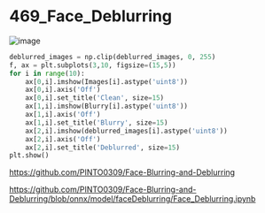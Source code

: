 # 469_Face_Deblurring

![image](https://github.com/user-attachments/assets/f28a1a1b-d566-4660-8253-ba69a29c1f23)

```python
deblurred_images = np.clip(deblurred_images, 0, 255)
f, ax = plt.subplots(3,10, figsize=(15,5))
for i in range(10):
    ax[0,i].imshow(Images[i].astype('uint8'))
    ax[0,i].axis('Off')
    ax[0,i].set_title('Clean', size=15)
    ax[1,i].imshow(Blurry[i].astype('uint8'))
    ax[1,i].axis('Off')
    ax[1,i].set_title('Blurry', size=15)
    ax[2,i].imshow(deblurred_images[i].astype('uint8'))
    ax[2,i].axis('Off')
    ax[2,i].set_title('Deblurred', size=15)
plt.show()
```

https://github.com/PINTO0309/Face-Blurring-and-Deblurring

https://github.com/PINTO0309/Face-Blurring-and-Deblurring/blob/onnx/model/faceDeblurring/Face_Deblurring.ipynb
